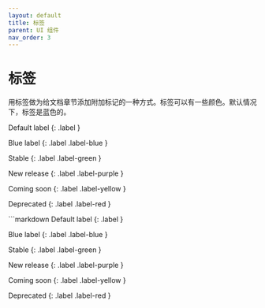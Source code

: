 ```yaml
---
layout: default
title: 标签
parent: UI 组件
nav_order: 3
---
```


# 标签

用标签做为给文档章节添加附加标记的一种方式。标签可以有一些颜色。默认情况下，标签是蓝色的。

<div class="code-example" markdown="1">
Default label
{: .label }

Blue label
{: .label .label-blue }

Stable
{: .label .label-green }

New release
{: .label .label-purple }

Coming soon
{: .label .label-yellow }

Deprecated
{: .label .label-red }
</div>
```markdown
Default label
{: .label }

Blue label
{: .label .label-blue }

Stable
{: .label .label-green }

New release
{: .label .label-purple }

Coming soon
{: .label .label-yellow }

Deprecated
{: .label .label-red }
```
